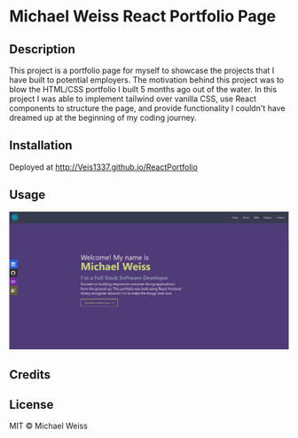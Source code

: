 # Michael Weiss React Portfolio Page

## Description

This project is a portfolio page for myself to showcase the projects that I have built to potential employers. 
The motivation behind this project was to blow the HTML/CSS portfolio I built 5 months ago out of the water.
In this project I was able to implement tailwind over vanilla CSS, use React components to structure the page, and 
provide functionality I couldn't have dreamed up at the beginning of my coding journey.

## Installation

Deployed at http://Veis1337.github.io/ReactPortfolio

## Usage

![](./src/assets/Screenshot%202023-04-19%20132204.png)

## Credits

## License

MIT © Michael Weiss

